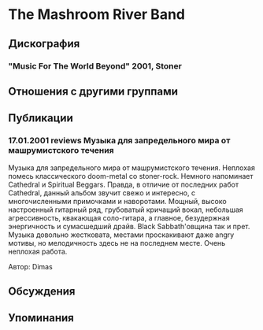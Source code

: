 # The Mashroom River Band



## Дискография

### "Music For The World Beyond" 2001, Stoner




## Отношения с другими группами


## Публикации

### 17.01.2001 reviews Музыка для запредельного мира от машрумистского течения

<p>Музыка для запредельного мира от машрумистского течения. Неплохая помесь классического doom-metal со stoner-rock. Немного напоминает Cathedral и Spiritual Beggars. Правда, в отличие от последних работ Cathedral, данный альбом звучит свежо и интересно, с многочисленными примочками и наворотами. Мощный, высоко настроенный гитарный ряд, грубоватый кричащий вокал, небольшая агрессивность, квакающая соло-гитара, а главное, безудержная энергичность и сумасшедший драйв. Black Sabbath'овщина так и прет. Музыка довольно жестковата, местами проскакивают даже angry мотивы, но мелодичность здесь не на последнем месте. Очень неплохая работа.</p>

Автор: Dimas


## Обсуждения


## Упоминания

